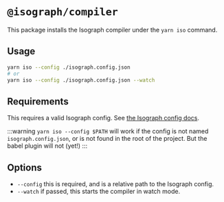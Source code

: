 # `@isograph/compiler`

This package installs the Isograph compiler under the `yarn iso` command.

## Usage

```bash
yarn iso --config ./isograph.config.json
# or
yarn iso --config ./isograph.config.json --watch
```

## Requirements

This requires a valid Isograph config. See [the Isograph config docs](../../docs-website/docs/isograph-config.md).

:::warning
`yarn iso --config $PATH` will work if the config is not named `isograph.config.json`, or is not found in the root of the project. But the babel plugin will not (yet!)
:::

## Options

- `--config` this is required, and is a relative path to the Isograph config.
- `--watch` if passed, this starts the compiler in watch mode.
